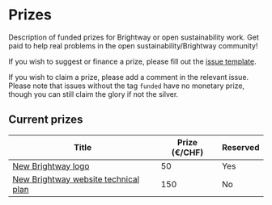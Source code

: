 # Prizes
Description of funded prizes for Brightway or open sustainability work. Get paid to help real problems in the open sustainability/Brightway community!

If you wish to suggest or finance a prize, please fill out the [issue template](https://github.com/Depart-de-Sentier/Prizes/issues/new/choose).

If you wish to claim a prize, please add a comment in the relevant issue. Please note that issues without the tag `funded` have no monetary prize, though you can still claim the glory if not the silver.

## Current prizes

| Title | Prize (€/CHF) | Reserved |
| --- | --- | --- |
| [New Brightway logo](https://github.com/Depart-de-Sentier/Prizes/issues/1) | 50 | Yes |
| [New Brightway website technical plan](https://github.com/Depart-de-Sentier/Prizes/issues/2) | 150 | No |
